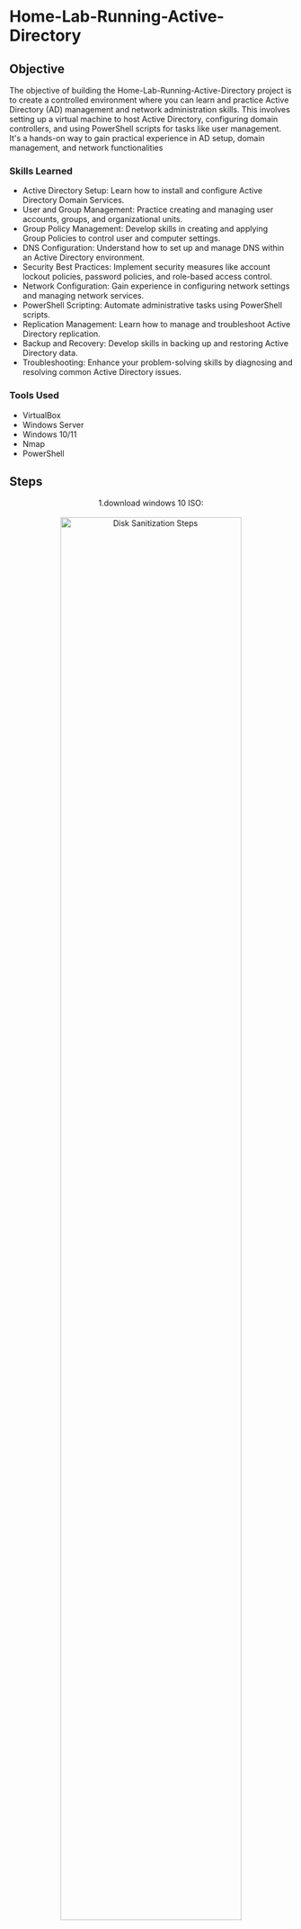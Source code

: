 # Home-Lab-Running-Active-Directory



## Objective

The objective of building the Home-Lab-Running-Active-Directory project is to create a controlled environment where you can learn and practice Active Directory (AD) management and network administration skills. This involves setting up a virtual machine to host Active Directory, configuring domain controllers, and using PowerShell scripts for tasks like user management. It's a hands-on way to gain practical experience in AD setup, domain management, and network functionalities


### Skills Learned

- Active Directory Setup: Learn how to install and configure Active Directory Domain Services.
- User and Group Management: Practice creating and managing user accounts, groups, and organizational units.
- Group Policy Management: Develop skills in creating and applying Group Policies to control user and computer settings.
- DNS Configuration: Understand how to set up and manage DNS within an Active Directory environment.
- Security Best Practices: Implement security measures like account lockout policies, password policies, and role-based access control.
- Network Configuration: Gain experience in configuring network settings and managing network services.
- PowerShell Scripting: Automate administrative tasks using PowerShell scripts.
- Replication Management: Learn how to manage and troubleshoot Active Directory replication.
- Backup and Recovery: Develop skills in backing up and restoring Active Directory data.
- Troubleshooting: Enhance your problem-solving skills by diagnosing and resolving common Active Directory issues.

### Tools Used
- VirtualBox
- Windows Server
- Windows 10/11
- Nmap
- PowerShell

## Steps
<p align="center">
1.download windows 10 ISO: <br/>
<br />
<img src="1.download windows 10 ISO.png" height="80%" width="80%" alt="Disk Sanitization Steps"/>
<br />
<br />
<br />
<p align="center">
2.Download windows Server 2019 ISO: <br/>
<br />
<img src="2.Download windows Server 2019 ISO.png" height="80%" width="80%" alt="Disk Sanitization Steps"/>
<br />
<br />
<br />

<p align="center">
3.Download VirtualBox extension pack: <br/>
<br />
<img src="3.Download VirtualBox extension pack.png" height="80%" width="80%" alt="Disk Sanitization Steps"/>
<br />
<br />
<br />
<p align="center">
4.Install extension pack: <br/>
<br />
<img src="4.Install extension pack.png" height="80%" width="80%" alt="Disk Sanitization Steps"/>
<br />
<br />
<br />

<p align="center">
5.config windows server VM: <br/>
<br />
<img src="5.config windows server VM.png" height="80%" width="80%" alt="Disk Sanitization Steps"/>
<br />
<br />
<br />
<p align="center">
6.config Network adapters: <br/>
<br />
<img src="6.config Network adapters.png" height="80%" width="80%" alt="Disk Sanitization Steps"/>
<br />
<br />
<br />

<p align="center">
7.installing windows server 2019 ISO: <br/>
<br />
<img src="7.installing windows server 2019 ISO.png" height="80%" width="80%" alt="Disk Sanitization Steps"/>
<br />
<br />
<br />
<p align="center">
8.installing guest additions: <br/>
<br />
<img src="8.installing guest additions.png" height="80%" width="80%" alt="Disk Sanitization Steps"/>
<br />
<br />
<br />

<p align="center">
9.configuring network adpaters: <br/>
<br />
<img src="9.configuring network adpaters.png" height="80%" width="80%" alt="Disk Sanitization Steps"/>
<br />
<br />
<br />
<p align="center">
10.Renaming PC: <br/>
<br />
<img src="10.Renaming PC.png" height="80%" width="80%" alt="Disk Sanitization Steps"/>
<br />
<br />
<br />

<p align="center">
11.Assigning internal network IP Address: <br/>
<br />
<img src="11.Assigning internal network IP Address.png" height="80%" width="80%" alt="Disk Sanitization Steps"/>
<br />
<br />
<br />
<p align="center">
12.Installing Active directory domain services: <br/>
<br />
<img src="12.Installing Active directory domain services.png" height="80%" width="80%" alt="Disk Sanitization Steps"/>
<br />
<br />
<br />

<p align="center">
13.post deployment configuration: <br/>
<br />
<img src="13.post deployment configuration.png" height="80%" width="80%" alt="Disk Sanitization Steps"/>
<br />
<br />
<br />
<p align="center">
14.verifying prerequisite : <br/>
<br />
<img src="14.verifying prerequisite .png" height="80%" width="80%" alt="Disk Sanitization Steps"/>
<br />
<br />
<br />

<p align="center">
15.creating dedicated domain account: <br/>
<br />
<img src="15.creating dedicated domain account.png" height="80%" width="80%" alt="Disk Sanitization Steps"/>
<br />
<br />
<br />
<p align="center">
16.creating new user: <br/>
<br />
<img src="16.creating new user.png" height="80%" width="80%" alt="Disk Sanitization Steps"/>
<br />
<br />
<br />

<p align="center">
17.promoting new user to admin: <br/>
<br />
<img src="17.promoting new user to admin.png" height="80%" width="80%" alt="Disk Sanitization Steps"/>
<br />
<br />
<br />
<p align="center">
18.installing RAS NAT on domain server : <br/>
<br />
<img src="18.installing RAS NAT on domain server .png" height="80%" width="80%" alt="Disk Sanitization Steps"/>
<br />
<br />
<br />

<p align="center">
19.routing and remote access: <br/>
<br />
<img src="19.routing and remote access.png" height="80%" width="80%" alt="Disk Sanitization Steps"/>
<br />
<br />
<br />
<p align="center">
20.installing DHCP: <br/>
<br />
<img src="20.installing DHCP.png" height="80%" width="80%" alt="Disk Sanitization Steps"/>
<br />
<br />
<br />

<p align="center">
21.DHCP SCOPE: <br/>
<br />
<img src="21.DHCP SCOPE.png" height="80%" width="80%" alt="Disk Sanitization Steps"/>
<br />
<br />
<br />
<p align="center">
22.DHCP IP Address range: <br/>
<br />
<img src="22.DHCP IP Address range.png" height="80%" width="80%" alt="Disk Sanitization Steps"/>
<br />
<br />
<br />

<p align="center">
23.DHCP Lease duration: <br/>
<br />
<img src="23.DHCP Lease duration.png" height="80%" width="80%" alt="Disk Sanitization Steps"/>
<br />
<br />
<br />
<p align="center">
24.checking if scope was successfully created: <br/>
<br />
<img src="24.checking if scope was successfully created.png" height="80%" width="80%" alt="Disk Sanitization Steps"/>
<br />
<br />
<br />

<p align="center">
25.turning off security configuration for smoother browsing: <br/>
<br />
<img src="25.turning off security configuration for smoother browsing.png" height="80%" width="80%" alt="Disk Sanitization Steps"/>
<br />
<br />
<br />
<p align="center">
26.create account script: <br/>
<br />
<img src="26.create account script.png" height="80%" width="80%" alt="Disk Sanitization Steps"/>
<br />
<br />
<br />

<p align="center">
27.running poweshell as administrator: <br/>
<br />
<img src="27.running poweshell as administrator.png" height="80%" width="80%" alt="Disk Sanitization Steps"/>
<br />
<br />
<br />
<p align="center">
28.setting execution policy to unrestricted: <br/>
<br />
<img src="28.setting execution policy to unrestricted.png" height="80%" width="80%" alt="Disk Sanitization Steps"/>
<br />
<br />
<br />

<p align="center">
29.changing powershell directory to locate script: <br/>
<br />
<img src="29.changing powershell directory to locate script.png" height="80%" width="80%" alt="Disk Sanitization Steps"/>
<br />
<br />
<br />
<p align="center">
30.powershell creating users: <br/>
<br />
<img src="30.powershell creating users.png" height="80%" width="80%" alt="Disk Sanitization Steps"/>
<br />
<br />
<br />

<p align="center">
31.confirming that 1000 users were created: <br/>
<br />
<img src="31.confirming that 1000 users were created.png" height="80%" width="80%" alt="Disk Sanitization Steps"/>
<br />
<br />
<br />
<p align="center">
32.Creating client using windows 10 iso: <br/>
<br />
<img src="32.Creating client using windows 10 iso.png" height="80%" width="80%" alt="Disk Sanitization Steps"/>
<br />
<br />
<br />

<p align="center">
33.installing windows VM <br/>
<br />
<img src="33.installing windows VM.png" height="80%" width="80%" alt="Disk Sanitization Steps"/>
<br />
<br />
<br />
<p align="center">
34.Assigning host default gateway: <br/>
<br />
<img src="34.Assigning host default gateway.png" height="80%" width="80%" alt="Disk Sanitization Steps"/>
<br />
<br />
<br />

<p align="center">
35.changing PC name and joining domain: <br/>
<br />
<img src="35.changing PC name and joining domain.png" height="80%" width="80%" alt="Disk Sanitization Steps"/>
<br />
<br />
<br />


